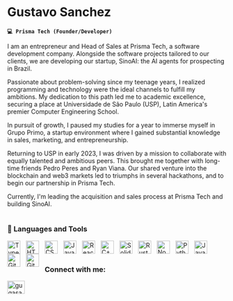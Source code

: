 # Gustavo Sanchez

**`💻 Prisma Tech (Founder/Developer)`**

I am an entrepreneur and Head of Sales at Prisma Tech, a software development company. Alongside the software projects tailored to our clients, we are developing our startup, SinoAI: the AI agents for prospecting in Brazil.

Passionate about problem-solving since my teenage years, I realized programming and technology were the ideal channels to fulfill my ambitions. My dedication to this path led me to academic excellence, securing a place at Universidade de São Paulo (USP), Latin America's premier Computer Engineering School.

In pursuit of growth, I paused my studies for a year to immerse myself in Grupo Primo, a startup environment where I gained substantial knowledge in sales, marketing, and entrepreneurship.

Returning to USP in early 2023, I was driven by a mission to collaborate with equally talented and ambitious peers. This brought me together with long-time friends Pedro Peres and Ryan Viana. Our shared venture into the blockchain and web3 markets led to triumphs in several hackathons, and to begin our partnership in Prisma Tech.

Currently, I'm leading the acquisition and sales process at Prisma Tech and building SinoAI.

#

### 🧰 Languages and Tools

<img align="left" alt="TypeScript" width="30px" style="padding-right:10px;" src="https://cdn.jsdelivr.net/gh/devicons/devicon/icons/typescript/typescript-plain.svg" />
<img align="left" alt="HTML" width="30px" style="padding-right:10px;" src="https://cdn.jsdelivr.net/gh/devicons/devicon/icons/html5/html5-plain.svg" />
<img align="left" alt="CSS" width="30px" style="padding-right:10px;" src="https://cdn.jsdelivr.net/gh/devicons/devicon/icons/css3/css3-plain.svg" />
<img align="left" alt="JavaScript" width="30px" style="padding-right:10px;" src="https://cdn.jsdelivr.net/gh/devicons/devicon/icons/javascript/javascript-plain.svg" />
<img align="left" alt="React" width="30px" style="padding-right:10px;" src="https://cdn.jsdelivr.net/gh/devicons/devicon/icons/react/react-original.svg" />
<img align="left" alt="C++" width="30px" style="padding-right:10px;" src="https://cdn.jsdelivr.net/gh/devicons/devicon/icons/cplusplus/cplusplus-line.svg" />
<img align="left" alt="Solidity" width="30px" style="padding-right:10px;" src="https://cdn.jsdelivr.net/gh/devicons/devicon/icons/solidity/solidity-original.svg"/>
<img align="left" alt="Rust" width="30px" style="padding-right:10px;" src="http://rust-lang.org/logos/rust-logo-128x128-blk.png" />
<img align="left" alt="NodeJS" width="30px" style="padding-right:10px;" src="https://cdn.jsdelivr.net/gh/devicons/devicon/icons/nodejs/nodejs-original.svg" />
<img align="left" alt="Python" width="30px" style="padding-right:10px;" src="https://cdn.jsdelivr.net/gh/devicons/devicon/icons/python/python-plain.svg" />
<img align="left" alt="Java" width="30px" style="padding-right:10px;" src="https://cdn.jsdelivr.net/gh/devicons/devicon/icons/java/java-original.svg"/>
<img align="left" alt="Git" width="30px" style="padding-right:10px;" src="https://cdn.jsdelivr.net/gh/devicons/devicon/icons/git/git-original.svg" />
<img align="left" alt="GitHub" width="30px" style="padding-right:10px;" src="https://cdn.jsdelivr.net/gh/devicons/devicon/icons/github/github-original.svg" />
<br />

#

<h3 align="left">Connect with me:</h3>
<p align="left">
<a href="https://www.linkedin.com/in/gustavo-barbosa-sanchez/" target="blank"><img align="center" src="https://raw.githubusercontent.com/rahuldkjain/github-profile-readme-generator/master/src/images/icons/Social/linked-in-alt.svg" alt="gugasanchez" height="30" width="40" /></a>
</p>
